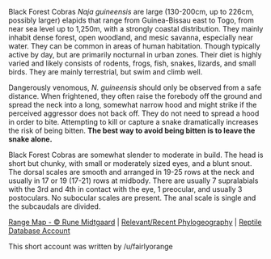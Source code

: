 Black Forest Cobras *Naja guineensis* are large (130-200cm, up to 226cm, possibly larger) elapids that range from Guinea-Bissau east to Togo, from near sea level up to 1,250m, with a strongly coastal distribution.  They mainly inhabit dense forest, open woodland, and mesic savanna, especially near water.  They can be common in areas of human habitation.  Though typically active by day, but are primarily nocturnal in urban zones.  Their diet is highly varied and likely consists of rodents, frogs, fish, snakes, lizards, and small birds.  They are mainly terrestrial, but swim and climb well.

Dangerously venomous, *N. guineensis* should only be observed from a safe distance.  When frightened, they often raise the forebody off the ground and spread the neck into a long, somewhat narrow hood and might strike if the perceived aggressor does not back off.  They do not need to spread a hood in order to bite.  Attempting to kill or capture a snake dramatically increases the risk of being bitten.  **The best way to avoid being bitten is to leave the snake alone.**
  
Black Forest Cobras are somewhat slender to moderate in build.  The head is short but chunky, with small or moderately sized eyes, and a blunt snout.  The dorsal scales are smooth and arranged in 19-25 rows at the neck and usually in 17 or 19 (17-21) rows at midbody.  There are usually 7 supralabials with the 3rd and 4th in contact with the eye, 1 preocular, and usually 3 postoculars.  No subocular scales are present.  The anal scale is single and the subcaudals are divided.

[Range Map - © Rune Midtgaard](https://repfocus.dk/maps1/TAX/Serpentes/Elapidae_1/Naja_guineensis_map.html)  |  [Relevant/Recent Phylogeography](https://www.mapress.com/zt/article/view/zootaxa.4455.1.3)  |  [Reptile Database Account](https://reptile-database.reptarium.cz/species?genus=Naja&species=guineensis)

This short account was written by /u/fairlyorange